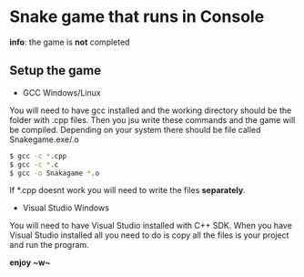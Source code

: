 # Snake game that runs in Console

**info**: the game is **not** completed

## Setup the game
- GCC Windows/Linux

You will need to have gcc installed and the working directory should be the folder with .cpp files. Then you jsu write these commands and the game will be compiled. Depending on your system there should be file called Snakegame.exe/.o
```bash
$ gcc -c *.cpp 
$ gcc -c *.c
$ gcc -o Snakagame *.o
```
If *.cpp doesnt work you will need to write the files **separately**.

- Visual Studio Windows

You will need to have Visual Studio installed with C++ SDK. When you have Visual Studio installed all you need to do is copy all the files is your project and run the program. 

**enjoy ~w~**



